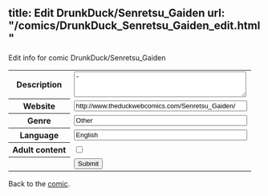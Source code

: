 title: Edit DrunkDuck/Senretsu_Gaiden
url: "/comics/DrunkDuck_Senretsu_Gaiden_edit.html"
---
Edit info for comic DrunkDuck/Senretsu_Gaiden

<form name="comic" action="http://gaepostmail.appspot.com/comic/" method="post">
<table class="comicinfo">
<tr>
<th>Description</th><td><textarea name="description" cols="40" rows="3">-</textarea></td>
</tr>
<tr>
<th>Website</th><td><input type="text" name="url" value="http://www.theduckwebcomics.com/Senretsu_Gaiden/" size="40"/></td>
</tr>
<tr>
<th>Genre</th><td><input type="text" name="genre" value="Other" size="40"/></td>
</tr>
<tr>
<th>Language</th><td><input type="text" name="language" value="English" size="40"/></td>
</tr>
<tr>
<th>Adult content</th><td><input type="checkbox" name="adult" value="adult" /></td>
</tr>
<tr>
<th></th><td>
<input type="hidden" name="comic" value="DrunkDuck_Senretsu_Gaiden" />
<input type="submit" name="submit" value="Submit" />
</td>
</tr>
</table>
</form>

Back to the [comic](DrunkDuck_Senretsu_Gaiden.html).
